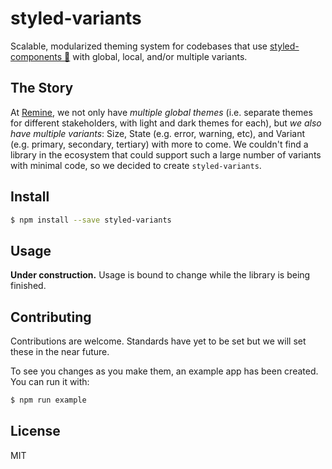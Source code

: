 # styled-variants

Scalable, modularized theming system for codebases that use [styled-components 💅](https://github.com/styled-components/styled-components) with global, local, and/or multiple variants.

## The Story

At [Remine](https://remine.com/info/careers/), we not only have *multiple global themes* (i.e. separate themes for different stakeholders, with light and dark themes for each), but *we also have multiple variants*: Size, State (e.g. error, warning, etc), and Variant (e.g. primary, secondary, tertiary) with more to come. We couldn't find a library in the ecosystem that could support such a large number of variants with minimal code, so we decided to create `styled-variants`.


## Install


```bash
$ npm install --save styled-variants
```

## Usage

**Under construction.** Usage is bound to change while the library is being finished.

## Contributing

Contributions are welcome. Standards have yet to be set but we will set these in the near future.

To see you changes as you make them, an example app has been created. You can run it with:

```bash
$ npm run example
```

## License

MIT